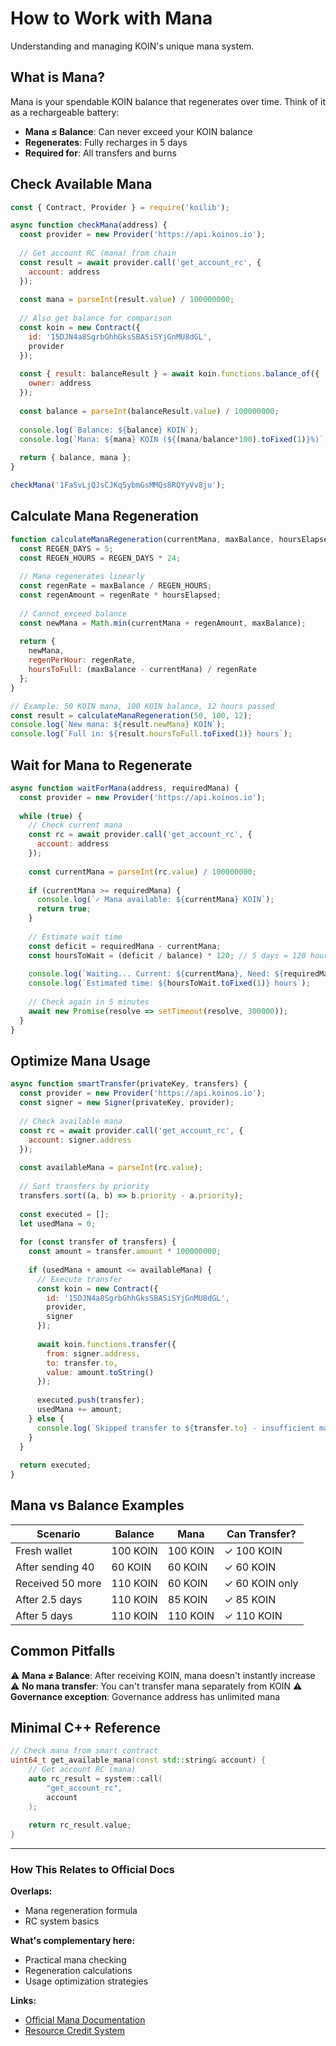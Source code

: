 # How to Work with Mana

Understanding and managing KOIN's unique mana system.

## What is Mana?

Mana is your spendable KOIN balance that regenerates over time. Think of it as a rechargeable battery:
- **Mana ≤ Balance**: Can never exceed your KOIN balance
- **Regenerates**: Fully recharges in 5 days
- **Required for**: All transfers and burns

## Check Available Mana

```javascript
const { Contract, Provider } = require('koilib');

async function checkMana(address) {
  const provider = new Provider('https://api.koinos.io');
  
  // Get account RC (mana) from chain
  const result = await provider.call('get_account_rc', {
    account: address
  });
  
  const mana = parseInt(result.value) / 100000000;
  
  // Also get balance for comparison
  const koin = new Contract({
    id: '15DJN4a8SgrbGhhGksSBASiSYjGnMU8dGL',
    provider
  });
  
  const { result: balanceResult } = await koin.functions.balance_of({
    owner: address
  });
  
  const balance = parseInt(balanceResult.value) / 100000000;
  
  console.log(`Balance: ${balance} KOIN`);
  console.log(`Mana: ${mana} KOIN (${(mana/balance*100).toFixed(1)}%)`);
  
  return { balance, mana };
}

checkMana('1FaSvLjQJsCJKq5ybmGsMMQs8RQYyVv8ju');
```

## Calculate Mana Regeneration

```javascript
function calculateManaRegeneration(currentMana, maxBalance, hoursElapsed) {
  const REGEN_DAYS = 5;
  const REGEN_HOURS = REGEN_DAYS * 24;
  
  // Mana regenerates linearly
  const regenRate = maxBalance / REGEN_HOURS;
  const regenAmount = regenRate * hoursElapsed;
  
  // Cannot exceed balance
  const newMana = Math.min(currentMana + regenAmount, maxBalance);
  
  return {
    newMana,
    regenPerHour: regenRate,
    hoursToFull: (maxBalance - currentMana) / regenRate
  };
}

// Example: 50 KOIN mana, 100 KOIN balance, 12 hours passed
const result = calculateManaRegeneration(50, 100, 12);
console.log(`New mana: ${result.newMana} KOIN`);
console.log(`Full in: ${result.hoursToFull.toFixed(1)} hours`);
```

## Wait for Mana to Regenerate

```javascript
async function waitForMana(address, requiredMana) {
  const provider = new Provider('https://api.koinos.io');
  
  while (true) {
    // Check current mana
    const rc = await provider.call('get_account_rc', {
      account: address
    });
    
    const currentMana = parseInt(rc.value) / 100000000;
    
    if (currentMana >= requiredMana) {
      console.log(`✓ Mana available: ${currentMana} KOIN`);
      return true;
    }
    
    // Estimate wait time
    const deficit = requiredMana - currentMana;
    const hoursToWait = (deficit / balance) * 120; // 5 days = 120 hours
    
    console.log(`Waiting... Current: ${currentMana}, Need: ${requiredMana}`);
    console.log(`Estimated time: ${hoursToWait.toFixed(1)} hours`);
    
    // Check again in 5 minutes
    await new Promise(resolve => setTimeout(resolve, 300000));
  }
}
```

## Optimize Mana Usage

```javascript
async function smartTransfer(privateKey, transfers) {
  const provider = new Provider('https://api.koinos.io');
  const signer = new Signer(privateKey, provider);
  
  // Check available mana
  const rc = await provider.call('get_account_rc', {
    account: signer.address
  });
  
  const availableMana = parseInt(rc.value);
  
  // Sort transfers by priority
  transfers.sort((a, b) => b.priority - a.priority);
  
  const executed = [];
  let usedMana = 0;
  
  for (const transfer of transfers) {
    const amount = transfer.amount * 100000000;
    
    if (usedMana + amount <= availableMana) {
      // Execute transfer
      const koin = new Contract({
        id: '15DJN4a8SgrbGhhGksSBASiSYjGnMU8dGL',
        provider,
        signer
      });
      
      await koin.functions.transfer({
        from: signer.address,
        to: transfer.to,
        value: amount.toString()
      });
      
      executed.push(transfer);
      usedMana += amount;
    } else {
      console.log(`Skipped transfer to ${transfer.to} - insufficient mana`);
    }
  }
  
  return executed;
}
```

## Mana vs Balance Examples

| Scenario | Balance | Mana | Can Transfer? |
|----------|---------|------|---------------|
| Fresh wallet | 100 KOIN | 100 KOIN | ✓ 100 KOIN |
| After sending 40 | 60 KOIN | 60 KOIN | ✓ 60 KOIN |
| Received 50 more | 110 KOIN | 60 KOIN | ✓ 60 KOIN only |
| After 2.5 days | 110 KOIN | 85 KOIN | ✓ 85 KOIN |
| After 5 days | 110 KOIN | 110 KOIN | ✓ 110 KOIN |

## Common Pitfalls

⚠️ **Mana ≠ Balance**: After receiving KOIN, mana doesn't instantly increase
⚠️ **No mana transfer**: You can't transfer mana separately from KOIN
⚠️ **Governance exception**: Governance address has unlimited mana

## Minimal C++ Reference

```cpp
// Check mana from smart contract
uint64_t get_available_mana(const std::string& account) {
    // Get account RC (mana)
    auto rc_result = system::call(
        "get_account_rc",
        account
    );
    
    return rc_result.value;
}
```

---

### How This Relates to Official Docs

**Overlaps:**
- Mana regeneration formula
- RC system basics

**What's complementary here:**
- Practical mana checking
- Regeneration calculations
- Usage optimization strategies

**Links:**
- [Official Mana Documentation](https://docs.koinos.io/architecture/mana/)
- [Resource Credit System](https://docs.koinos.io/architecture/resources/)